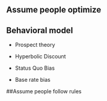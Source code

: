 ## Assume people optimize

## Behavioral model

* Prospect theory

* Hyperbolic Discount

* Status Quo Bias

*  Base rate bias



##Assume people follow rules